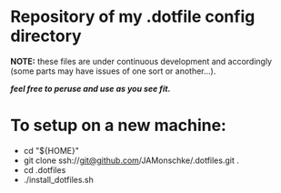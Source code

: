 Repository of my .dotfile config directory 
===========

**NOTE:** these files are under continuous development and accordingly (some 
parts may have issues of one sort or another...).

**_feel free to peruse and use as you see fit._**

To setup on a new machine:
=========

  * cd "${HOME}"
  * git clone ssh://git@github.com/JAMonschke/.dotfiles.git .
  * cd .dotfiles
  * ./install_dotfiles.sh


